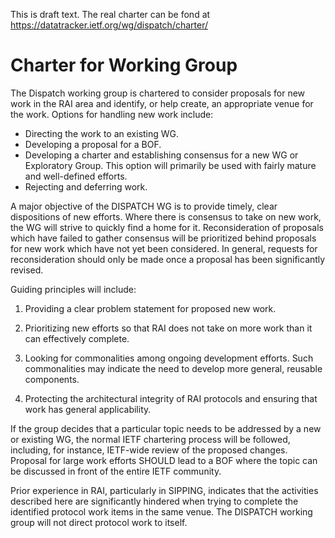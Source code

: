 
This is draft text. The real charter can be fond at https://datatracker.ietf.org/wg/dispatch/charter/

# Charter for Working Group

The Dispatch working group is chartered to consider proposals for
new work in the RAI area and identify, or help create, an appropriate
venue for the work. Options for handling new work include:

- Directing the work to an existing WG.
- Developing a proposal for a BOF.
- Developing a charter and establishing consensus for a new WG
or Exploratory Group. This option will primarily be used with
fairly mature and well-defined efforts.
- Rejecting and deferring work.

A major objective of the DISPATCH WG is to provide timely, clear
dispositions of new efforts. Where there is consensus to take
on new work, the WG will strive to quickly find a home for it.
Reconsideration of proposals which have failed to gather consensus
will be prioritized behind proposals for new work which have not
yet been considered. In general, requests for reconsideration
should only be made once a proposal has been significantly
revised.

Guiding principles will include:

1. Providing a clear problem statement for proposed new work.

2. Prioritizing new efforts so that RAI does not take on more work
than it can effectively complete.

3. Looking for commonalities among ongoing development efforts.
Such commonalities may indicate the need to develop more
general, reusable components.

4. Protecting the architectural integrity of RAI protocols and
ensuring that work has general applicability.

If the group decides that a particular topic needs to be addressed by
a new or existing WG, the normal IETF chartering process will be
followed, including, for instance, IETF-wide review of the proposed
changes. Proposal for large work efforts SHOULD lead to a BOF where
the topic can be discussed in front of the entire IETF community.

Prior experience in RAI, particularly in SIPPING, indicates that the
activities described here are significantly hindered when trying to
complete the identified protocol work items in the same venue. The
DISPATCH working group will not direct protocol work to itself.
